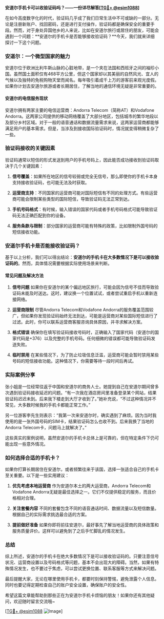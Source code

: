 **安道尔手机卡可以收验证码吗？——一份详尽解答[[TG💪+ @esim1088](https://t.me/s/esim1088)]**

在如今高度数字化的时代，验证码几乎成了我们日常生活中不可或缺的一部分。无论是注册新账户、找回密码，还是进行支付操作，验证码都是确保安全的重要手段。然而，对于身处异国他乡的人来说，比如在安道尔旅行或居住的朋友，可能会遇到一个问题：**安道尔的手机卡是否能够接收验证码？**今天，我们就来详细探讨一下这个问题。

### 安道尔：一个微型国家的魅力

安道尔位于欧洲比利牛斯山脉的心脏地带，是一个夹在法国和西班牙之间的袖珍小国。虽然国土面积仅有468平方公里，但这个国家却以其美丽的自然风光、宜人的气候以及独特的免税购物天堂而闻名。每年吸引着成千上万的游客前来观光度假。如果你计划去安道尔旅游或者长期居住，了解当地的通信环境无疑是非常重要的。

#### 安道尔的电信服务现状

安道尔拥有两家主要的电信运营商：Andorra Telecom（简称AT）和Vodafone Andorra。这两家公司提供的移动网络覆盖了大部分地区，包括城市的繁华地段以及部分乡村区域。对于一般的语音通话和数据流量需求来说，这两家运营商都能够满足用户的基本需求。但是，当涉及到接收国际验证码时，情况就变得稍微复杂了一些。

### 验证码接收的关键因素

验证码通常以短信的形式发送到用户的手机号码上，因此能否成功接收到验证码取决于几个关键因素：

1. **信号覆盖**：如果所在地区的信号较弱或完全无信号，那么即使你的手机卡本身支持接收验证码，也可能无法及时获取。
   
2. **运营商支持**：不同国家的运营商可能对国际短信有不同的处理方式。有些运营商可能会限制某些类型的国际短信，导致验证码无法正常到达。

3. **手机号码格式**：有时候，输入错误的国家代码或者手机号码格式可能导致验证码无法正确匹配到你的设备。

4. **服务条款与限制**：部分国家的运营商可能有特殊的政策，比如限制外国号码的短信接收功能。

### 安道尔手机卡是否能接收验证码？

基于以上分析，我们可以得出结论：**安道尔的手机卡在大多数情况下是可以接收验证码的**。然而，具体情况需要根据实际使用场景来判断。

#### 常见问题及解决方法

1. **信号问题**
   如果你在安道尔的某个偏远地区旅行，可能会因为信号不佳而导致验证码未能及时送达。这时，建议换一个位置试试，或者尝试重启手机以重新连接网络。

2. **运营商限制**
   尽管Andorra Telecom和Vodafone Andorra的服务覆盖范围较广，但如果你发现验证码始终无法到达，可能是运营商对某些国际短信进行了过滤。此时，你可以联系运营商客服咨询具体原因，并寻求解决方案。

3. **格式错误**
   确保你在填写验证码接收号码时，正确输入了国家代码（安道尔的国家代码是+376）以及完整的手机号码。任何细微的错误都可能导致验证码发送失败。

4. **临时禁用**
   在某些情况下，为了防止垃圾信息泛滥，运营商可能会暂时禁用某些号码的短信接收功能。这种情况下，你需要等待一段时间后再试。

### 实际案例分享

张小姐是一位经常往返于中国和安道尔的商务人士。她提到自己在安道尔期间曾多次遇到验证码接收延迟的问题。“有一次我在酒店房间里准备登录某个网站，结果验证码迟迟未到。后来我下楼走到大厅才收到了。”她补充说，“不过这种情况并不常见，大多数时候我的手机卡都能正常工作。”

另一位游客李先生则表示：“我第一次来安道尔时，确实遇到了麻烦。因为当时我使用的是一张外国号码的SIM卡，结果验证码怎么也收不到。后来我换了当地的Andorra Telecom卡，问题马上就解决了。”

这些真实的案例说明，虽然安道尔的手机卡总体上是可靠的，但在特定条件下仍可能出现一些意外情况。

### 如何选择合适的手机卡？

如果你打算长期居住在安道尔，或者频繁往来于该国，选择一张适合自己的手机卡至关重要。以下是一些实用建议：

1. **优先考虑本地运营商**
   作为安道尔本土的两大运营商，Andorra Telecom和Vodafone Andorra无疑是最佳选择之一。它们不仅提供稳定的服务，而且价格相对合理。

2. **关注套餐内容**
   不同的套餐包含不同的语音通话时间、数据流量以及短信数量。根据自己的实际需求挑选最合适的方案。

3. **提前做好准备**
   如果你即将前往安道尔，最好事先了解当地运营商的具体政策和服务质量评价。这样可以避免到了之后手忙脚乱的情况发生。

### 总结

综上所述，安道尔的手机卡在绝大多数情况下是可以接收验证码的。只要注意信号状况、运营商设置以及号码格式等问题，基本不会出现大的障碍。当然，如果有特殊情况发生，也不要过于焦虑，可以尝试更换位置、联系客服等方式来解决问题。

最后提醒大家，无论在哪里使用手机卡，都要时刻保持警惕，避免泄露个人信息。同时也要记得定期检查自己的账户安全设置，确保账户的安全性。

希望这篇文章能帮助到那些正在为安道尔手机卡烦恼的朋友！如果你还有其他疑问，欢迎随时留言交流哦~

[[TG💪+ @esim1088](https://t.me/s/esim1088) ![Image](https://i.postimg.cc/4NQfJmqS/Snipaste-2025-05-13-00-14-12.png)]